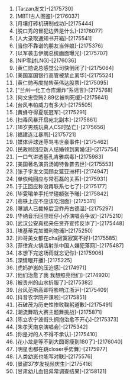 
1. [Tarzan发文]-[2175730]
1. [MBTI古人图鉴]-[2176037]
1. [月壤打砖机研制成功]-[2175444]
1. [脱口秀的冒犯边界是什么]-[2176077]
1. [人大录取通知书开箱]-[2175541]
1. [当你不靠谱的朋友当伴娘]-[2175376]
1. [以军袭击伊朗总统画面曝光]-[2175707]
1. [NIP零封LNG]-[2176036]
1. [黄仁勋说总感觉公司快倒闭了]-[2175064]
1. [美国富国银行高管被禁止离华]-[2175524]
1. [黄仁勋再度抛售英伟达股票]-[2175095]
1. [“兰州一化工仓库爆炸”系谣言]-[2175768]
1. [何文忠受贿2.89亿被判死缓]-[2175641]
1. [台风韦帕威力有多大]-[2175505]
1. [黄蜂夺得夏联冠军]-[2175291]
1. [扫毒风暴开启宛北副本]-[2175861]
1. [18岁男孩玩真人CS时坠亡]-[2175656]
1. [福建连江暴雨]-[2175721]
1. [媒体评球迷辱骂韦世豪事件]-[2175462]
1. [民政局回应新人结婚领到离婚证]-[2175754]
1. [一口气讲透基孔肯雅病毒]-[2175983]
1. [美国著名演员汤姆特鲁普去世]-[2175553]
1. [张子宇发文回顾女篮亚洲杯]-[2174947]
1. [单依纯回应与常石磊的关系]-[2175931]
1. [于正回应称没再联系七七了]-[2175177]
1. [毕雯珺单手托举碰额张予曦]-[2175842]
1. [高铁上应不应该吃泡面]-[2175311]
1. [曝湖人已裁掉后卫乔丹古德温]-[2175297]
1. [华纳音乐回应旺仔小乔演唱会争议]-[2175210]
1. [武汉公安真摇来任贤齐宣传反诈了]-[2175448]
1. [埃基蒂克加盟利物浦]-[2175250]
1. [帅哥美女都在cha寂寞寂寞不好]-[2175585]
1. [菲律宾火锅店射杀中国人嫌犯落网]-[2175487]
1. [本想下完这场雨就忘记你]-[2175906]
1. [深情眼开播]-[2175225]
1. [虎妈护崽的压迫感]-[2174971]
1. [他们治愈了我 我想照亮他们]-[2174920]
1. [被贵州的山水折服了]-[2175382]
1. [台风范斯高即将影响江浙沪]-[2175409]
1. [抖音农学院开课啦]-[2175851]
1. [石破茂为历史性惨败鞠躬道歉]-[2175491]
1. [潮流舞蹈大赛主题舞挑战]-[2175871]
1. [陈立农宁波街头拥抱治愈不开心]-[2175373]
1. [朱孝天南京演唱会]-[2175342]
1. [你是对的人不得不承认]-[2175410]
1. [花小龙是等不到大圆哥瘦到180了]-[2176040]
1. [明星也都在跳closer手势舞]-[2175977]
1. [人类幼崽也能写对联]-[2175576]
1. [景甜37岁发视频庆生]-[2175416]
1. [甘肃幼儿血铅异常调查结果]-[2158121]